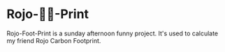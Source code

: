 # Rojo-🦶🏻-Print

Rojo-Foot-Print is a sunday afternoon funny project. It's used to calculate my friend Rojo Carbon Footprint.

